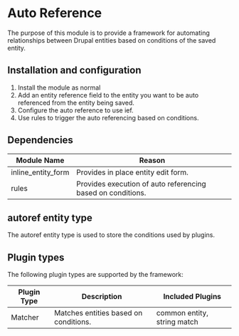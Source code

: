 # Auto Reference
The purpose of this module is to provide a framework for automating
relationships between Drupal entities based on conditions of the saved entity.

## Installation and configuration

1. Install the module as normal
2. Add an entity reference field to the entity you want to be auto referenced
from the entity being saved.
3. Configure the auto reference to use ief.
4. Use rules to trigger the auto referencing based on conditions.

## Dependencies

Module Name | Reason
--- | ---
inline_entity_form | Provides in place entity edit form.
rules | Provides execution of auto referencing based on conditions.

## autoref entity type
The autoref entity type is used to store the conditions used by plugins.

## Plugin types
The following plugin types are supported by the framework:

Plugin Type | Description | Included Plugins
--- | --- | ---
Matcher | Matches entities based on conditions. | common entity, string match

